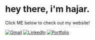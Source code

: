<h1 align="left">hey there, i'm hajar.</h1>

Click ME below to check out my website!

[![Gmail](https://img.shields.io/badge/Gmail-D14836?style=for-the-badge&logo=gmail&logoColor=white)](mailto:hajar.assim@gmail.com)
[![LinkedIn](https://img.shields.io/badge/LinkedIn-0077B5?style=for-the-badge&logo=linkedin&logoColor=white)](https://www.linkedin.com/in/hajar-assim-29310720b/)
[![Portfolio](https://img.shields.io/badge/hajarassim-000000?style=for-the-badge&logo=About.me&logoColor=white)](https://hajar-assim.github.io/hajarassim-portfolio/)
